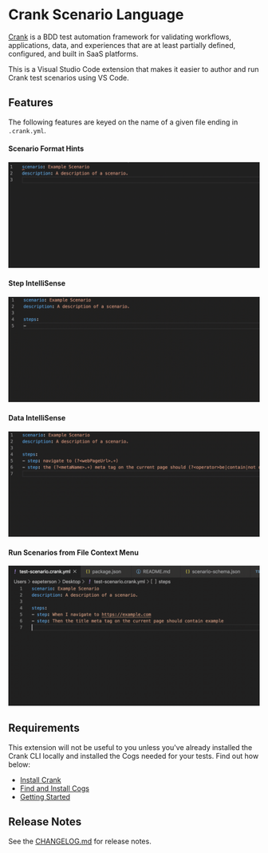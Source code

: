 # Crank Scenario Language

[Crank](https://crank.run?utm_source=vscode) is a BDD test automation framework
for validating workflows, applications, data, and experiences that are at least
partially defined, configured, and built in SaaS platforms.

This is a Visual Studio Code extension that makes it easier to author and run
Crank test scenarios using VS Code.

## Features

The following features are keyed on the name of a given file ending in
`.crank.yml`.

#### Scenario Format Hints
![Scenario Format Hints](images/scenario-format-hints.gif)

#### Step IntelliSense
![Step IntelliSense](images/step-intellisense.gif)

#### Data IntelliSense
![Data IntelliSense](images/data-intellisense.gif)

#### Run Scenarios from File Context Menu
![Run Scenarios](images/run-scenario.gif)

## Requirements

This extension will not be useful to you unless you've already installed the
Crank CLI locally and installed the Cogs needed for your tests. Find out how
below:

- [Install Crank](https://crank.run/intro/install)
- [Find and Install Cogs](https://crank.run/discover-cogs)
- [Getting Started](https://crank.run/intro#writing-your-first-scenario)

## Release Notes

See the [CHANGELOG.md](CHANGELOG.md) for release notes.
